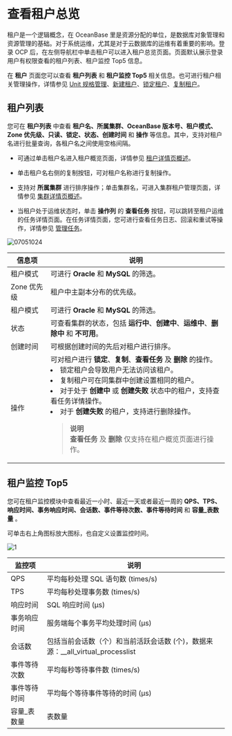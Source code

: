 # 查看租户总览

租户是一个逻辑概念，在 OceanBase 里是资源分配的单位，是数据库对象管理和资源管理的基础。对于系统运维，尤其是对于云数据库的运维有着重要的影响。登录 OCP 后，在左侧导航栏中单击租户可以进入租户总览页面。页面默认展示登录用户有权限查看的租户列表、租户监控 Top5 信息。

在 **租户** 页面您可以查看 **租户列表** 和 **租户监控 Top5** 相关信息。也可进行租户相关管理操作，详情参见 [Unit 规格管理](../700.tenant-functions/400.manage-unit-specification.md)、[新建租户](../500.quickstart/600.quickstart-create-a-tenant.md)、[锁定租户](600.manage-a-tenant/300.locked-a-tenant.md)、[复制租户](600.manage-a-tenant/200.replication-a-tenant.md)。

## 租户列表

您可在 **租户列表** 中查看 **租户名、所属集群、OceanBase 版本号、租户模式、Zone 优先级、只读、锁定、状态、创建时间** 和 **操作** 等信息。其中，支持对租户名进行批量查询，各租户名之间使用空格间隔。

* 可通过单击租户名进入租户概览页面，详情参见 [租户详情页概述](600.manage-a-tenant/100.overview-of-the-tenant-details-page.md)。

* 单击租户名右侧的复制按钮，可对租户名称进行复制操作。

* 支持对 **所属集群** 进行排序操作；单击集群名，可进入集群租户管理页面，详情参见 [集群详情页概述](../600.cluster-functions/300.manage-a-cluster/200.overview-of-the-cluster-details-page.md)。

* 当租户处于运维状态时，单击 **操作列** 的 **查看任务** 按钮，可以跳转至租户运维的任务详情页面。在任务详情页面，您可进行查看任务日志、回滚和重试等操作，详情参见 [管理任务](../1600.system-management-features/100.manage-tasks.md)。

![07051024](https://obbusiness-private.oss-cn-shanghai.aliyuncs.com/doc/img/ocp/422/%E7%A7%9F%E6%88%B7%E5%88%97%E8%A1%A8.png)

|   信息项    |                                        说明                                         |
|----------|-----------------------------------------------------------------------------------|
| 租户模式     | 可进行 **Oracle** 和 **MySQL** 的筛选。             |
| Zone 优先级 | 租户中主副本分布的优先级。                                                                   |
| 租户模式     | 可进行 **Oracle** 和 **MySQL** 的筛选。             |
| 状态       | 可查看集群的状态，包括 **运行中**、**创建中**、**运维中**、**删除中** 和 **不可用**。                                          |
| 创建时间     | 可根据创建时间的先后对租户进行排序。                                                                |
| 操作       | 可对租户进行 **锁定**、**复制**、**查看任务** 及 **删除** 的操作。 <li>锁定租户会导致用户无法访问该租户。</li><li>复制租户可在同集群中创建设置相同的租户。</li><li>对于处于 **创建中** 或 **创建失败** 状态中的租户，支持查看任务详情操作。</li><li>对于 **创建失败** 的租户，支持进行删除操作。 </li><blockquote>**说明**</br>**查看任务** 及 **删除** 仅支持在租户概览页面进行操作。</blockquote>|

## 租户监控 Top5

您可在租户监控模块中查看最近一小时、最近一天或者最近一周的 **QPS、TPS、响应时间、事务响应时间、会话数、事件等待次数、事件等待时间** 和 **容量_表数量** 。

可单击右上角图标放大图标，也自定义设置监控时间。

![1](https://help-static-aliyun-doc.aliyuncs.com/assets/img/zh-CN/1912730261/p265457.png)

|   监控项    |                          说明                           |
|----------|-------------------------------------------------------|
| QPS      | 平均每秒处理 SQL 语句数 (times/s)                              |
| TPS      | 平均每秒处理事务数 (times/s)                                   |
| 响应时间 | SQL 响应时间 (μs)                                         |
| 事务响应时间   | 服务端每个事务平均处理时间 (μs)                                    |
| 会话数      | 包括当前会话数（个）和当前活跃会话数 (个)，数据来源：__all_virtual_processlist |
| 事件等待次数  | 平均每秒等待事件数 (times/s)                                   |
| 事件等待时间  | 平均每个等待事件等待的时间 (μs)                                    |
| 容量_表数量   | 表数量                                                   |
